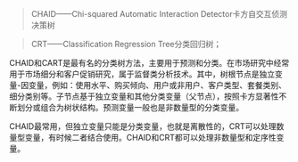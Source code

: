 > CHAID——Chi-squared Automatic Interaction Detector卡方自交互侦测决策树
 
> CRT——Classification Regression Tree分类回归树；  

CHAID和CART是最有名的分类树方法，主要用于预测和分类。在市场研究中经常用于市场细分和客户促销研究，属于监督类分析技术。其中，树根节点是独立变量-因变量，例如：使用水平、购买倾向、用户或非用户、客户类型、套餐类别、细分类别等。子节点基于独立变量和其他分类变量（父节点），按照卡方显著性不断划分或组合为树状结构。预测变量一般也是非数量型的分类变量。

CHAID最常用，但独立变量只能是分类变量，也就是离散性的，CRT可以处理数量型变量，有时候二者结合使用。CHAID和CRT都可以处理非数量型和定序性变量。
